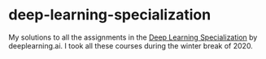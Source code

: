 # deep-learning-specialization

My solutions to all the assignments in the [Deep Learning Specialization](https://www.coursera.org/specializations/deep-learning) by deeplearning.ai. I took all these courses during the winter break of 2020.